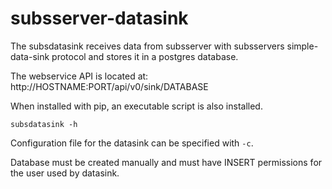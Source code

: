 # subsserver-datasink
The subsdatasink receives data from subsserver with subsservers
simple-data-sink protocol and stores it in a postgres database.

The webservice API is located at:
http://HOSTNAME:PORT/api/v0/sink/DATABASE

When installed with pip, an executable script is also installed.

`subsdatasink -h`

Configuration file for the datasink can be specified with `-c`.

Database must be created manually and must have INSERT permissions for
the user used by datasink.
